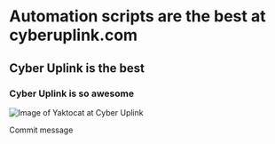 # Automation scripts are the best at cyberuplink.com

## Cyber Uplink is the best

### Cyber Uplink is so awesome

![Image of Yaktocat at Cyber Uplink](https://octodex.github.com/images/yaktocat.png)

Commit message
